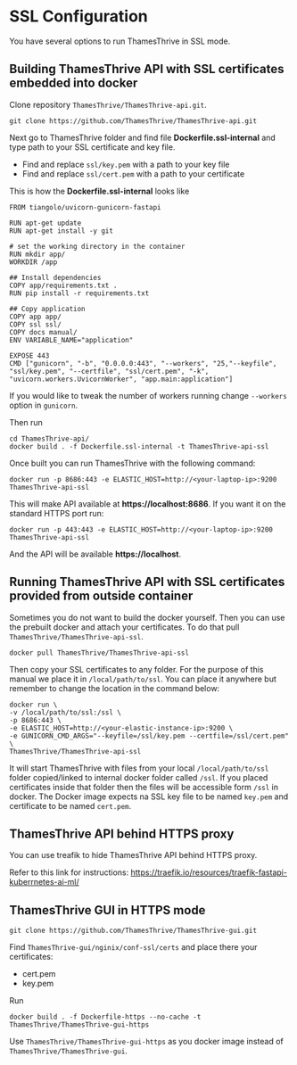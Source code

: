 # SSL Configuration

You have several options to run ThamesThrive in SSL mode.

## Building ThamesThrive API with SSL certificates embedded into docker

Clone repository `ThamesThrive/ThamesThrive-api.git`.

```
git clone https://github.com/ThamesThrive/ThamesThrive-api.git
```

Next go to ThamesThrive folder and find file **Dockerfile.ssl-internal** and type path to your SSL certificate and key file. 

* Find and replace `ssl/key.pem` with a path to your key file
* Find and replace `ssl/cert.pem` with a path to your certificate

This is how the **Dockerfile.ssl-internal** looks like

```
FROM tiangolo/uvicorn-gunicorn-fastapi

RUN apt-get update
RUN apt-get install -y git

# set the working directory in the container
RUN mkdir app/
WORKDIR /app

## Install dependencies
COPY app/requirements.txt .
RUN pip install -r requirements.txt

## Copy application
COPY app app/
COPY ssl ssl/
COPY docs manual/
ENV VARIABLE_NAME="application"

EXPOSE 443
CMD ["gunicorn", "-b", "0.0.0.0:443", "--workers", "25,"--keyfile", "ssl/key.pem", "--certfile", "ssl/cert.pem", "-k", "uvicorn.workers.UvicornWorker", "app.main:application"]
```

If you would like to tweak the number of workers running change `--workers` option in `gunicorn`.

Then run

```
cd ThamesThrive-api/
docker build . -f Dockerfile.ssl-internal -t ThamesThrive-api-ssl
```

Once built you can run ThamesThrive with the following command:

```
docker run -p 8686:443 -e ELASTIC_HOST=http://<your-laptop-ip>:9200 ThamesThrive-api-ssl
```

This will make API available at __https://localhost:8686__. If you want it on the standard HTTPS port run:

```
docker run -p 443:443 -e ELASTIC_HOST=http://<your-laptop-ip>:9200 ThamesThrive-api-ssl
```

And the API will be available __https://localhost__.

## Running ThamesThrive API with SSL certificates provided from outside container

Sometimes you do not want to build the docker yourself. Then you can use the prebuilt docker and attach
your certificates. To do that pull `ThamesThrive/ThamesThrive-api-ssl`.

```
docker pull ThamesThrive/ThamesThrive-api-ssl
```

Then copy your SSL certificates to any folder. For the purpose of this manual we place it in `/local/path/to/ssl`.
You can place it anywhere but remember to change the location in the command below:

```
docker run \
-v /local/path/to/ssl:/ssl \
-p 8686:443 \
-e ELASTIC_HOST=http://<your-elastic-instance-ip>:9200 \
-e GUNICORN_CMD_ARGS="--keyfile=/ssl/key.pem --certfile=/ssl/cert.pem" \
ThamesThrive/ThamesThrive-api-ssl
```

It will start ThamesThrive with files from your local `/local/path/to/ssl` folder copied/linked to internal docker folder called `/ssl`.
If you placed certificates inside that folder then the files will be accessible form `/ssl` in docker.
The Docker image expects na SSL key file to be named `key.pem` and certificate to be named `cert.pem`.

## ThamesThrive API behind HTTPS proxy

You can use treafik to hide ThamesThrive API behind HTTPS proxy.

Refer to this link for instructions:
https://traefik.io/resources/traefik-fastapi-kuberrnetes-ai-ml/

## ThamesThrive GUI in HTTPS mode

```
git clone https://github.com/ThamesThrive/ThamesThrive-gui.git
```

Find `ThamesThrive-gui/nginix/conf-ssl/certs` and place there your certificates:

* cert.pem
* key.pem

Run

```
docker build . -f Dockerfile-https --no-cache -t ThamesThrive/ThamesThrive-gui-https
```

Use `ThamesThrive/ThamesThrive-gui-https` as you docker image instead of `ThamesThrive/ThamesThrive-gui`.

